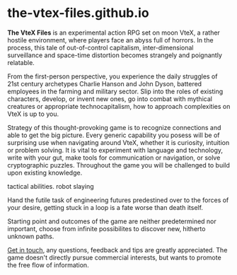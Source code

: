 # the-vtex-files.github.io
**The VteX Files** is an experimental action RPG set on moon VteX, a rather hostile environment, where players face an abyss full of horrors. In the process, this tale of out-of-control capitalism, inter-dimensional surveillance and space-time distortion becomes strangely and poignantly relatable.

From the first-person perspective, you experience the daily struggles of 21st century archetypes Charlie Hanson and John Dyson, battered employees in the farming and military sector. Slip into the roles of existing characters, develop, or invent new ones, go into combat with mythical creatures or appropriate technocapitalism, how to approach complexities on VteX is up to you.

Strategy of this thought-provoking game is to recognize connections and able to get the big picture.
Every generic capability you posess will be of surprising use when navigating around VteX, whether it is curiosity, intuition or problem solving.
It is vital to experiment with language and technology, write with your gut, make tools for communication or navigation, or solve cryptographic puzzles.
Throughout the game you will be challenged to build upon existing knowledge.

tactical abilities.
robot slaying 

Hand the futile task of engineering futures 
predestined
over to the forces of your desire, getting stuck in a loop is a fate worse than death itself. 

Starting point and outcomes of the game are neither predetermined nor important, choose from infinite possibilites to discover new, hitherto unknown paths.

[Get in touch](mailto:ca_jaeger@protonmail.com), any questions, feedback and tips are greatly appreciated.
The game doesn't directly pursue commercial interests, but wants to promote the free flow of information. 
